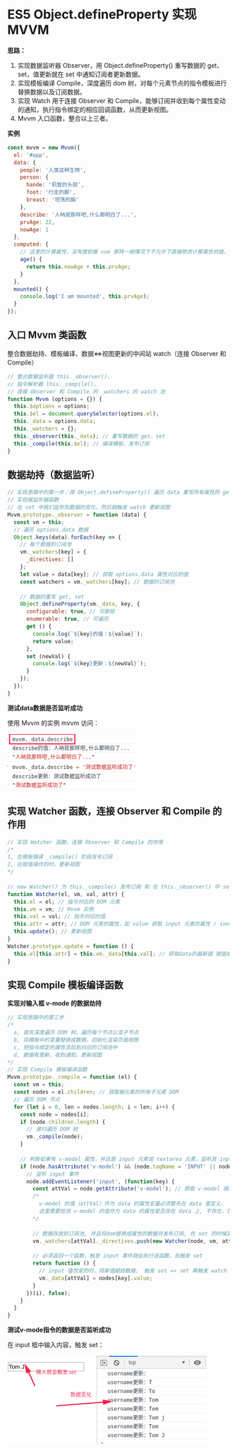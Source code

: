 # ES5 Object.defineProperty 实现 MVVM

**思路：**

1. 实现数据监听器 Observer，用 Object.defineProperty() 重写数据的 get、set，值更新就在 set 中通知订阅者更新数据。
2. 实现模板编译 Compile，深度遍历 dom 树，对每个元素节点的指令模板进行替换数据以及订阅数据。
3. 实现 Watch 用于连接 Observer 和 Compile，能够订阅并收到每个属性变动的通知，执行指令绑定的相应回调函数，从而更新视图。
4. Mvvm 入口函数，整合以上三者。

**实例**

```js
const mvvm = new Mvvm({
  el: '#app',
  data: {
    people: '人类这种生物',
    person: {
      hande: '机智的头部',
      foot: '行走的脚',
      breast: '坦荡的胸'
    },
    describe: '人呐就那样吧,什么都明白了...',
    prvAge: 22,
    nowAge: 1
  },
  computed: {
    // 这里的计算属性，没有做到像 vue 那样一般情况下不允许下直接修改计算属性的值，例：这样是不允许的 mvvm.age = 34;
    age() {
      return this.nowAge + this.prvAge;
    }
  },
  mounted() {
    console.log('I am mounted', this.prvAge);
  }
});
```

## 入口 Mvvm 类函数

整合数据劫持、模板编译、数据<=>视图更新的中间站 watch（连接 Observer 和 Compile）

```js
// 整合数据监听器 this._observer()、
// 指令解析器 this._compile()、
// 连接 Observer 和 Compile 的 _watchers 的 watch 池
function Mvvm (options = {}) {
  this.$options = options;
  this.$el = document.querySelector(options.el);
  this._data = options.data;
  this._watchers = {};
  this._observer(this._data); // 重写数据的 get，set
  this._compile(this.$el); // 编译模板，发布订阅
}
```

## 数据劫持（数据监听）

```js
// 实现思路中的第一步：用 Object.defineProperty() 遍历 data 重写所有属性的 get set
// 实现据监听器函数
// 在 set 中我们监听到数据的变化，然后就触发 watch 更新视图
Mvvm.prototype._observer = function (data) {
  const vm = this;
  // 遍历 options.data 数据
  Object.keys(data).forEach(key => {
    // 每个数据的订阅池
    vm._watchers[key] = {
      _directives: []
    };
    let value = data[key]; // 获取 options.data 属性对应的值
    const watchers = vm._watchers[key]; // 数据的订阅池

    // 数据的重写 get, set
    Object.defineProperty(vm._data, key, {
      configurable: true, // 可删除
      enumerable: true, // 可遍历
      get () {
        console.log(`${key}的值：${value}`);
        return value;
      },
      set (newVal) {
        console.log(`${key}更新：${newVal}`);
      }
    });
  });
}
```

**测试data数据是否监听成功**

使用 Mvvm 的实例 mvvm 访问：

![测试dat数据劫持](./测试data数据劫持.png "测试data数据劫持")


## 实现 Watcher 函数，连接 Observer 和 Compile 的作用 

```js
// 实现 Watcher 函数，连接 Observer 和 Compile 的作用 
/*
1, 在模板编译 _compile() 阶段发布订阅
2, 在赋值操作的时，更新视图
*/

// new Watcher() 为 this._compile() 发布订阅 和 在 this._observer() 中 set (赋值)的时更新视图
function Watcher(el, vm, val, attr) {
  this.el = el; // 指令对应的 DOM 元素
  this.vm = vm; // Mvvm 实例
  this.val = val; // 指令对应的值 
  this.attr = attr; // DOM 元素的属性，如 value 获取 input 元素的属性 / innerHTML 获取 DOM 元素的属性
  this.update(); // 更新视图
}
Watcher.prototype.update = function () { 
  this.el[this.attr] = this.vm._data[this.val]; // 获取data的最新值 赋值给dom 更新视图
}
```

## 实现 Compile 模板编译函数

**实现对输入框 v-mode 的数据劫持**

```js
// 实现思路中的第三步
/*
  a, 首先深度遍历 DOM 树，遍历每个节点以及子节点
  b, 将模板中的变量替换成数据，初始化渲染页面视图
  c, 把指令绑定的属性添加到对应的订阅池中
  d, 数据有更新，收到通知，更新视图
*/
// 实现 Compile 模板编译函数
Mvvm.prototype._compile = function (el) {
  const vm = this;
  const nodes = el.children; // 获取根元素的所有子元素 DOM
  // 遍历 DOM 节点
  for (let i = 0, len = nodes.length; i < len; i++) {
    const node = nodes[i];
    if (node.children.length) {
      // 递归遍历 DOM 树
      vm._compile(node);
    }
    
    // 判断如果有 v-model 属性，并且是 input 元素或 textarea 元素，监听其 input 事件
    if (node.hasAttribute('v-model') && (node.tagName = 'INPUT' || node.tagName == 'TEXTAREA')) {
      // 监听 input 事件
      node.addEventListener('input', (function(key) {
        const attVal = node.getAttribute('v-model'); // 获取 v-model 绑定的值
        /*
          v-model 的值（attVal）作为 data 的属性变量必须要先在 data 里定义，
          这里需要检测 v-model 的值作为 data 的属性是否存在 data 上, 不存在，则报错，给出提示
        */

        // 数据存放到订阅池, 并且将dom替换成属性的数据并发布订阅, 在 set 的时候更新数据
        vm._watchers[attVal]._directives.push(new Watcher(node, vm, attVal, 'value'));
        
        // 必须返回一个函数，触发 input 事件就会执行该函数，去触发 set
        return function () {
          // input 值改变的时，将新值赋给数据， 触发 set => set 再触发 watch 更新视图
          vm._data[attVal] = nodes[key].value;
        }
      })(i), false);
    }
  }
}
```

**测试v-mode指令的数据是否监听成功**

在 input 框中输入内容，触发 set：

![测试v-mode指令的数据劫持](./测试v-mode指令的数据劫持.png "测试 v-mode 指令的数据劫持")

